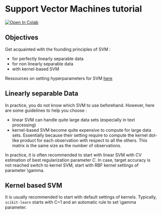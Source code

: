 # Support Vector Machines tutorial

[![Open In Colab](https://colab.research.google.com/assets/colab-badge.svg)](https://colab.research.google.com/github/dbetteb/early-ML/blob/master/04_SUPPORT_VECTOR_MACHINES/SVM.ipynb)

## Objectives

Get acquainted with the founding principles of SVM :
* for perfectly linearly separable data
* for non linearly separable data
* with kernel-based SVM

Ressources on setting hyperparameters for SVM [here](https://www.csie.ntu.edu.tw/~cjlin/libsvm)

## Linearly separable Data

In practice, you do not know which SVM to use beforehand. However, here are some guidelines to help you choose :
* linear SVM can handle quite large data sets (especially in text processing)
* kernel-based SVM become quite expensive to compute for large data sets. Essentially because their setting require to compute the kernel dot-like product for each observation with respect to all the others. This matrix is the same size as the number of observations.

In practice, it is often recommended to start with linear SVM with CV estimation of best regularization parameter $C$. In case, target accuracy is not reached switch to kernel SVM, start with RBF kernel settings of parameter \gamma.

## Kernel based SVM

It is usually recommended to start with default settings of kernels. Typically, `scikit-learn` starts with C=1 and an automatic rule to set \gamma parameter.
